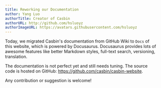 ```yaml
---
title: Reworking our Documentation
author: Yang Luo
authorTitle: Creator of Casbin
authorURL: http://github.com/hsluoyz
authorImageURL: https://avatars.githubusercontent.com/hsluoyz
---
```


Today, we migrated Casbin's documentation from GitHub Wiki to ``Docs`` of this website,
which is powered by Docusaurus. Docusaurus provides lots of awesome features like better
Markdown styles, full-text search, versioning, translation.

The documentation is not perfect yet and still needs tuning. The source code is hosted
on GitHub: https://github.com/casbin/casbin-website.

Any contribution or suggestion is welcome!
